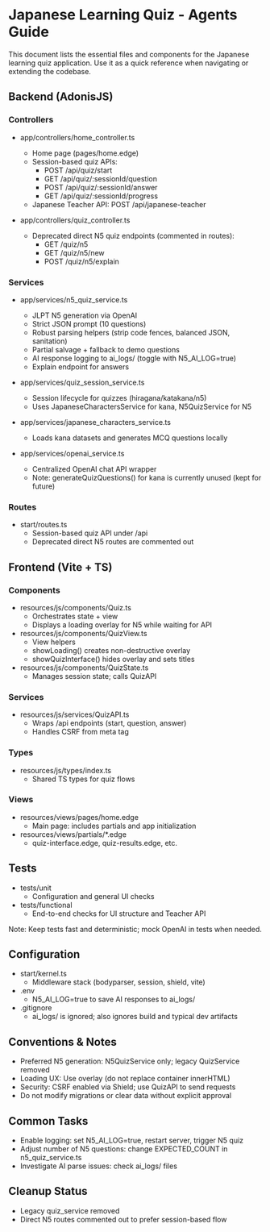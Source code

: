 # Japanese Learning Quiz - Agents Guide

This document lists the essential files and components for the Japanese learning quiz application. Use it as a quick reference when navigating or extending the codebase.

## Backend (AdonisJS)

### Controllers
- app/controllers/home_controller.ts
  - Home page (pages/home.edge)
  - Session-based quiz APIs:
    - POST /api/quiz/start
    - GET /api/quiz/:sessionId/question
    - POST /api/quiz/:sessionId/answer
    - GET /api/quiz/:sessionId/progress
  - Japanese Teacher API: POST /api/japanese-teacher

- app/controllers/quiz_controller.ts
  - Deprecated direct N5 quiz endpoints (commented in routes):
    - GET /quiz/n5
    - GET /quiz/n5/new
    - POST /quiz/n5/explain

### Services
- app/services/n5_quiz_service.ts
  - JLPT N5 generation via OpenAI
  - Strict JSON prompt (10 questions)
  - Robust parsing helpers (strip code fences, balanced JSON, sanitation)
  - Partial salvage + fallback to demo questions
  - AI response logging to ai_logs/ (toggle with N5_AI_LOG=true)
  - Explain endpoint for answers

- app/services/quiz_session_service.ts
  - Session lifecycle for quizzes (hiragana/katakana/n5)
  - Uses JapaneseCharactersService for kana, N5QuizService for N5

- app/services/japanese_characters_service.ts
  - Loads kana datasets and generates MCQ questions locally

- app/services/openai_service.ts
  - Centralized OpenAI chat API wrapper
  - Note: generateQuizQuestions() for kana is currently unused (kept for future)

### Routes
- start/routes.ts
  - Session-based quiz API under /api
  - Deprecated direct N5 routes are commented out

## Frontend (Vite + TS)

### Components
- resources/js/components/Quiz.ts
  - Orchestrates state + view
  - Displays a loading overlay for N5 while waiting for API
- resources/js/components/QuizView.ts
  - View helpers
  - showLoading() creates non-destructive overlay
  - showQuizInterface() hides overlay and sets titles
- resources/js/components/QuizState.ts
  - Manages session state; calls QuizAPI

### Services
- resources/js/services/QuizAPI.ts
  - Wraps /api endpoints (start, question, answer)
  - Handles CSRF from meta tag

### Types
- resources/js/types/index.ts
  - Shared TS types for quiz flows

### Views
- resources/views/pages/home.edge
  - Main page: includes partials and app initialization
- resources/views/partials/*.edge
  - quiz-interface.edge, quiz-results.edge, etc.

## Tests
- tests/unit
  - Configuration and general UI checks
- tests/functional
  - End-to-end checks for UI structure and Teacher API

Note: Keep tests fast and deterministic; mock OpenAI in tests when needed.

## Configuration
- start/kernel.ts
  - Middleware stack (bodyparser, session, shield, vite)
- .env
  - N5_AI_LOG=true to save AI responses to ai_logs/
- .gitignore
  - ai_logs/ is ignored; also ignores build and typical dev artifacts

## Conventions & Notes
- Preferred N5 generation: N5QuizService only; legacy QuizService removed
- Loading UX: Use overlay (do not replace container innerHTML)
- Security: CSRF enabled via Shield; use QuizAPI to send requests
- Do not modify migrations or clear data without explicit approval

## Common Tasks
- Enable logging: set N5_AI_LOG=true, restart server, trigger N5 quiz
- Adjust number of N5 questions: change EXPECTED_COUNT in n5_quiz_service.ts
- Investigate AI parse issues: check ai_logs/ files

## Cleanup Status
- Legacy quiz_service removed
- Direct N5 routes commented out to prefer session-based flow

